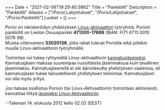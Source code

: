 +++
Date = "2021-02-06T19:29:40.586Z"
Title = "Pankkitili"
Description = "Pankkitili"
Aliases = ["/Porixi:Lahjoitukset", "/PorixiLahjoitukset", "/Porixi:Pankkitili"]
Luokat = []
+++

Porixi on rekisteröidyn yhdistyksen
[Linux-aktivaattori](http://linux-aktivaattori.fi/) työryhmä. Porixin
pankkitili on Liedon Osuuspankki **471300-17698** (IBAN: FI71 4713 0010
0076 98) .  
Muista viitenumero **33020138**, jotta rahat tulevat Porixille eikä
jollekin muulle Linux-aktivaattorin työryhmälle.

Toimintaa voi tukea ryhtymällä Linux-aktivaattorin
[kannatusjäseneksi](http://l-a.fi/Kannatusjäsenyys). Kannatusjäsen
maksaa suurempaa vuosittaista jäsenmaksua kuin tavallinen jäsenmaksu.
Kannatusjäsenellä ei ole äänioikeutta yhdistyksen vaaleissa, eli
kannatusjäsen tukee taloudellisesti yhdistyksen toimintaa. Kannatusjäsen
voi olla myös yritys.

Jos haluaa osallistua Porixin (tai Linux-Aktivaattorin) toimintaan
aktiivisesti, kannattaa liittyä [jäseneksi
Linux-Aktivaattoriin](http://www.l-a.fi/Liity).

--Taleman 14. elokuuta 2012 kello 02.02 (EEST)
